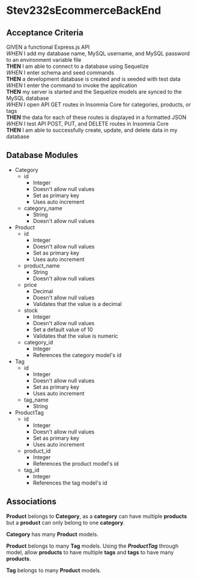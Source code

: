# Stev232sEcommerceBackEnd

## Acceptance Criteria

GIVEN a functional Express.js API <br>
*WHEN* I add my database name, MySQL username, and MySQL password to an environment variable file <br>
__THEN__ I am able to connect to a database using Sequelize <br>
*WHEN* I enter schema and seed commands <br>
__THEN__ a development database is created and is seeded with test data <br>
*WHEN* I enter the command to invoke the application <br>
__THEN__ my server is started and the Sequelize models are synced to the MySQL database <br>
*WHEN* I open API GET routes in Insomnia Core for categories, products, or tags <br>
__THEN__ the data for each of these routes is displayed in a formatted JSON <br>
*WHEN* I test API POST, PUT, and DELETE routes in Insomnia Core <br>
__THEN__ I am able to successfully create, update, and delete data in my database <br>

## Database Modules



* Category
    * id
        * Integer
        * Doesn't allow null values
        * Set as primary key
        * Uses auto increment
    * category_name
        * String
        * Doesn't allow null values
* Product
    * id
        * Integer
        * Doesn't allow null values
        * Set as primary key
        * Uses auto increment
    * product_name
        * String
        * Doesn't allow null values
    * price
        * Decimal
        * Doesn't allow null values
        * Validates that the value is a decimal
    * stock
        * Integer
        * Doesn't allow null values
        * Set a default value of 10
        * Validates that the value is numeric
    * category_id
        * Integer
        * References the category model's id
* Tag
    * id
        * Integer
        * Doesn't allow null values
        * Set as primary key
        * Uses auto increment
    * tag_name
        * String
* ProductTag
    * id
        * Integer
        * Doesn't allow null values
        * Set as primary key
        * Uses auto increment
    * product_id
        * Integer
        * References the product model's id
    * tag_id
        * Integer
        * References the tag model's id

## Associations

__Product__ belongs to __Category__, as a __category__ can have multiple __products__ but a __product__ can only belong to one __category__.

__Category__ has many __Product__ models.

__Product__ belongs to many __Tag__ models. Using the *__ProductTag__* through model, allow __products__ to have multiple __tags__ and __tags__ to have many __products__.

__Tag__ belongs to many __Product__ models.